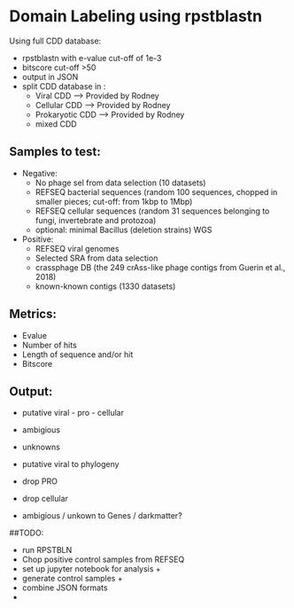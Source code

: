 # Domain Labeling using rpstblastn
Using full CDD database:
 - rpstblastn with e-value cut-off of 1e-3
 - bitscore cut-off >50
 - output in JSON
 - split CDD database in :
    - Viral CDD --> Provided by Rodney 
    - Cellular CDD --> Provided by Rodney
    - Prokaryotic CDD --> Provided by Rodney 
    - mixed CDD

## Samples to test:
 - Negative:
    - No phage sel from data selection (10 datasets)
    - REFSEQ bacterial sequences (random 100 sequences, chopped in smaller pieces; cut-off: from 1kbp to 1Mbp)
    - REFSEQ cellular sequences (random 31 sequences belonging to fungi, invertebrate and protozoa)
    - optional: minimal Bacillus (deletion strains) WGS
 - Positive:
    - REFSEQ viral genomes
    - Selected SRA from data selection
    - crassphage DB (the 249 crAss-like phage contigs from Guerin et al., 2018)
    - known-known contigs (1330 datasets)

## Metrics:
 - Evalue
 - Number of hits
 - Length of sequence and/or hit
 - Bitscore

## Output:
 - putative viral - pro - cellular
 - ambigious
 - unknowns

 - putative viral to phylogeny
 - drop PRO
 - drop cellular
 - ambigious / unkown to Genes / darkmatter?


##TODO:
 - run RPSTBLN
 - Chop positive control samples from REFSEQ
 - set up jupyter notebook for analysis + 
 - generate control samples + 
 - combine JSON formats
 - 
